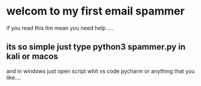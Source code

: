 # welcom to my first email spammer 

if you read this itm mean you need help ....

its so simple just type python3 spammer.py in kali or macos
------
and in windows just open script whit vs code pycharm or anything that you like....

